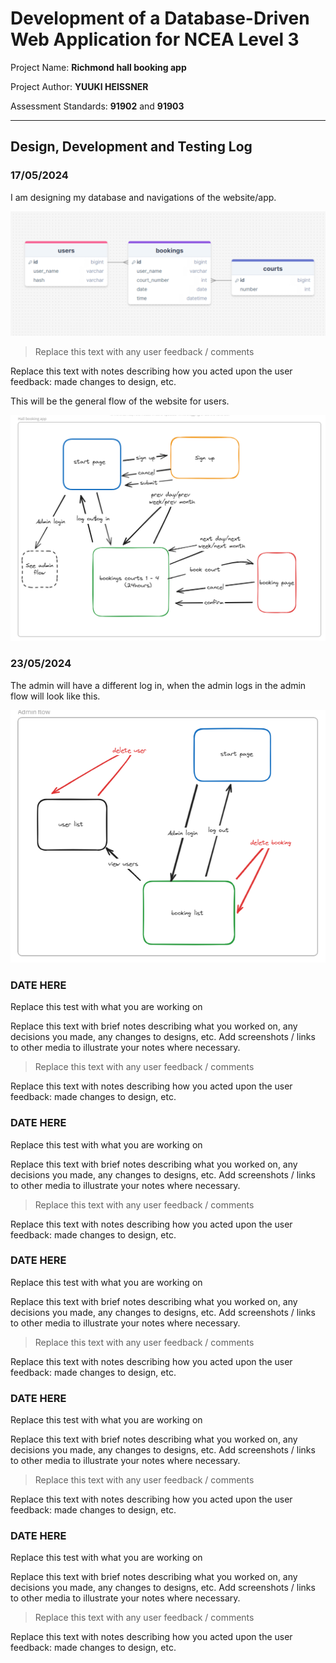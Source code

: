 # Development of a Database-Driven Web Application for NCEA Level 3

Project Name: **Richmond hall booking app**

Project Author: **YUUKI HEISSNER**

Assessment Standards: **91902** and **91903**


-------------------------------------------------

## Design, Development and Testing Log

### 17/05/2024

I am designing my database and navigations of the website/app.  

![Alt text](images/db.png)

> Replace this text with any user feedback / comments

Replace this text with notes describing how you acted upon the user feedback: made changes to design, etc.

This will be the general flow of the website for users. 

![Alt text](images/flow.png)

### 23/05/2024

The admin will have a different log in, when the admin logs in the admin flow will look like this. 

![Alt text](images/admin-flow.png)

### DATE HERE

Replace this test with what you are working on

Replace this text with brief notes describing what you worked on, any decisions you made, any changes to designs, etc. Add screenshots / links to other media to illustrate your notes where necessary.

> Replace this text with any user feedback / comments

Replace this text with notes describing how you acted upon the user feedback: made changes to design, etc.

### DATE HERE

Replace this test with what you are working on

Replace this text with brief notes describing what you worked on, any decisions you made, any changes to designs, etc. Add screenshots / links to other media to illustrate your notes where necessary.

> Replace this text with any user feedback / comments

Replace this text with notes describing how you acted upon the user feedback: made changes to design, etc.

### DATE HERE

Replace this test with what you are working on

Replace this text with brief notes describing what you worked on, any decisions you made, any changes to designs, etc. Add screenshots / links to other media to illustrate your notes where necessary.

> Replace this text with any user feedback / comments

Replace this text with notes describing how you acted upon the user feedback: made changes to design, etc.

### DATE HERE

Replace this test with what you are working on

Replace this text with brief notes describing what you worked on, any decisions you made, any changes to designs, etc. Add screenshots / links to other media to illustrate your notes where necessary.

> Replace this text with any user feedback / comments

Replace this text with notes describing how you acted upon the user feedback: made changes to design, etc.

### DATE HERE

Replace this test with what you are working on

Replace this text with brief notes describing what you worked on, any decisions you made, any changes to designs, etc. Add screenshots / links to other media to illustrate your notes where necessary.

> Replace this text with any user feedback / comments

Replace this text with notes describing how you acted upon the user feedback: made changes to design, etc.
